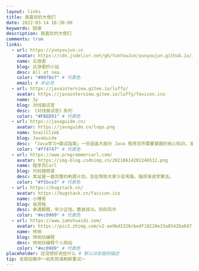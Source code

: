 ```yaml
---
layout: links
title: 我喜欢的大佬们
date: 2022-03-14 16:30:09
keywords: 链接
description: 我喜欢的大佬们
comments: true
links:
  - url: https://yunyoujun.cn
    avatar: https://cdn.jsdelivr.net/gh/YunYouJun/yunyoujun.github.io/images/avatar.jpg
    name: 云游君
    blog: 云游君的小站
    desc: All at sea.
    color: "#0078e7" # 代表色
    email: # 非必须
  - url: https://javainterview.gitee.io/luffy/
    avatar: https://javainterview.gitee.io/luffy/favicon.ico
    name: 3y
    blog: 对线面试官
    desc: 《对线面试官》系列
    color: "#FBED91" # 代表色
  - url: https://javaguide.cn/
    avatar: https://javaguide.cn/logo.png
    name: SnailClimb
    blog: JavaGuide
    desc: 「Java学习+面试指南」一份涵盖大部分 Java 程序员所需要掌握的核心知识。准备 Java 面试，首选 JavaGuide！
    color: "#ff4747" # 代表色
  - url: https://www.programmercarl.com/
    avatar: https://img-blog.csdnimg.cn/20210614201246512.png
    name: 程序员Carl
    blog: 代码随想录
    desc: 本站是一套完整的刷题计划，旨在帮助大家少走弯路，循序渐进学算法。
    color: "#f5bce3" # 代表色
  - url: https://bugstack.cn/
    avatar: https://bugstack.cn/favicon.ico
    name: 小傅哥
    blog: 虫洞栈
    desc: 承遇朝霞，年少正恰。整装戎马，刻印风华
    color: "#ec0909" # 代表色
  - url: https://www.iamshuaidi.com/
    avatar: https://pic2.zhimg.com/v2-ae9bd3326cbedf18220e33a8542ba697_xl.jpg?source=32738c0c
    name: 帅地
    blog: 帅地玩编程
    desc: 帅地玩编程个人网站
    color: "#ec0909" # 代表色
placeholder: 还没想好说些什么 # 默认对友链的描述
tip: 友链加载中～如失败请刷新重试～
---
```

